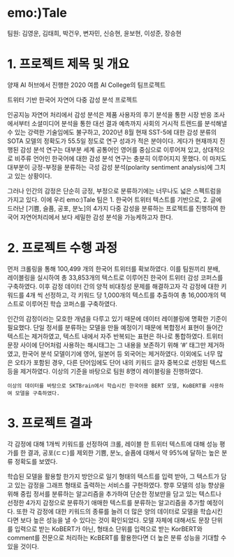 # emo:)Tale

팀원: 김영운, 김태희, 박건우, 변자민, 신승현, 윤보현, 이성준, 장승현

# 1. 프로젝트 제목 및 개요
양재 AI 허브에서 진행한 2020 여름 AI College의 팀프로젝트

트위터 기반 한국어 자연어 다중 감성 분석 프로젝트

인공지능 자연어 처리에서 감성 분석은 제품 사용자의 후기 분석을 통한 시장 반응 조사에서부터 소셜미디어 분석을 통한 대선 결과 예측까지 사회의 거시적 트렌드를 분석해낼 수 있는 강력한 기술임에도 불구하고, 2020년 8월 현재 SST-5에 대한 감성 분류의 SOTA 모델의 정확도가 55.5일 정도로 연구 성과가 적은 분야이다. 게다가 현재까지 진행된 감성 분석 연구는 대부분 세계 공통어인 영어를 중심으로 이루어져 있고, 상대적으로 비주류 언어인 한국어에 대한 감성 분석 연구는 충분히 이루어지지 못했다. 이 마저도 대부분이 긍정-부정을 분류하는 극성 감성 분석(polarity sentiment analysis)에 그치고 있는 상황이다. 

그러나 인간의 감정은 단순히 긍정, 부정으로 분류하기에는 너무나도 넓은 스펙트럼을 가지고 있다. 이에 우리 emo:)Tale 팀은 1. 한국어 트위터 텍스트를 기반으로, 2. 글에 드러난 [기쁨, 슬픔, 공포, 분노]의 4가지 다중 감성을 분류하는 프로젝트를 진행하여 한국어 자연어처리에서 보다 세밀한 감성 분석을 가능케하고자 한다.


# 2. 프로젝트 수행 과정
 
먼저 크롤링을 통해 100,499 개의 한국어 트위터를 확보하였다. 이를 팀원끼리 분배, 레이블링을 실시하여 총 33,853개의 텍스트로 이루어진 한국어 트위터 감성 코퍼스를 구축하였다. 이후 감정 데이터 간의 양적 비대칭성 문제를 해결하고자 각 감정에 대한 키워드를 4개 씩 선정하고, 각 키워드 당 1,000개의 텍스트를 추출하여 총 16,000개의 텍스트로 이루어진 학습 코퍼스를 구축하였다. 
 
인간의 감정이라는 모호한 개념을 다루고 있기 때문에 데이터 레이블링에 명확한 기준이 필요했다. 단일 정서를 분류하는 모델을 만들 예정이기 때문에 복합정서 표현이 들어간 텍스트는 제거하였고, 텍스트 내에서 자주 반복되는 표현은 하나로 통합하였다. 트위터 문장 사이에 단어처럼 사용하는 해시태그는 그 내용을 보존하기 위해 ‘#’ 태그만 제거하였고, 한국어 분석 모델이기에 영어, 일본어 등 외국어는 제거하였다. 이외에도 너무 많은 오타가 포함된 경우, 다른 단어임에도 단어 내의 키워드 글자 중복으로 선정된 텍스트 등을 제거하였다. 이상의 기준을 바탕으로 팀원 8명이 레이블링을 진행하였다.
 
	이상의 데이터를 바탕으로 SKTBrain에서 학습시킨 한국어용 BERT 모델, KoBERT를 사용하여 모델을 구축하였다.
  
  
# 3. 프로젝트 결과
 
각 감정에 대해 1개씩 키워드를 선정하여 크롤, 레이블 한 트위터 텍스트에 대해 성능 평가를 한 결과, 공포(ㄷㄷ)를 제외한 기쁨, 분노, 슬픔에 대해서 약 95%에 달하는 높은 분류 정확도를 보였다.
 
학습된 모델을 활용할 한가지 방안으로 일기 형태의 텍스트를 입력 받아, 그 텍스트가 담고 있는 감정을 그래프 형태로 출력하는 서비스를 구현하였다. 
향후 모델의 성능 향상을 위해 중립 정서를 분류하는 알고리즘을 추가하여 단순한 정보만을 담고 있는 텍스트나 선정한 4가지 감정으로 분류하기 애매한 텍스트를 분류하는 알고리즘을 추가할 예정이다. 또한 각 감정에 대한 키워드의 종류를 늘려 더 많은 양의 데이터로 모델을 학습시킨다면 보다 높은 성능을 낼 수 있다는 것이 확인되었다. 모델 자체에 대해서도 문장 단위를 입력으로 받는 KoBERT가 아닌, 형태소 단위를 입력으로 받는 KorBERT와 comment를 전문으로 처리하는 KcBERT를 활용한다면 더 높은 분류 성능을 기대할 수 있을 것이다. 
